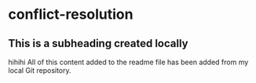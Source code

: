 # conflict-resolution

## This is a subheading created locally
hihihi
All of this content added to the readme file has been added from my local Git repository.
